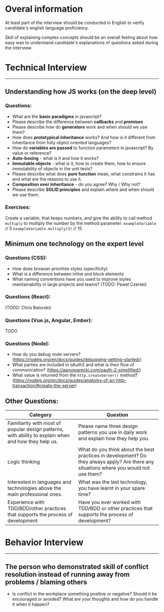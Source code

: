# Overal information
At least part of the interview should be conducted in English to verify candidate's english language proficiency. 

Skill of explaining complex concepts should be an overall feeling about how easy was to understand candidate's explanations of questions asked during the interview.


# Technical Interview
---

## Understanding how JS works (on the deep level)
### Questions:
- What are the **basic paradigms** in javascript?
- Please describe the difference between **callbacks** and **promises**
- Please describe how do **generators** work and when should we use them?
- How does **prototypical inheritance** works? And how is it different from inheritance from fully object oriented languages?
- How do **variables are passed** to function parameters in javascript? By value or reference?
- **Auto-boxing** - what is it and how it works?
- **Immutable objects** - what is it, how to create them, how to ensure immutability of objects in the unit tests?
- Please describe what does **pure function** mean, what constrains it has and what are the reasons to use it.
- **Composition over inheritance** - do you agree? Why / Why not?
- Please describe **SOLID principles** and explain where and when should we use them.

### Exercises:
Create a variable, that keeps numbers, and give the ability to call method `multiply` to multiply the number by the method parameter.
`exampleVariable` // 5
`exampleVariable.multiply(3)` // 15

## Minimum one technology on the expert level
### Questions (CSS):
- How does browser prioritize styles (specificity)
- What is a difference between inline and block elements
- What naming conventions have you used to improve styles maintainability in large projects and teams?
(TODO: Pawel Czerski)
### Questions (React):
(TODO: Chris Batorski)
### Questions (Vue.js, Angular, Ember):
TODO
### Questions (Node):
- How do you debug node servers? (https://nodejs.org/en/docs/guides/debugging-getting-started/)
- What parties are included in oAuth2 and what is their flow of communication? (https://aaronparecki.com/oauth-2-simplified/)
- What value is returned from the `http.createServer()` method? (https://nodejs.org/en/docs/guides/anatomy-of-an-http-transaction/#create-the-server)

## Other Questions:
| Category | Question |
|--|----|
| Familiarity with most of popular design patterns, with ability to explain when and how they help us. | Please name three design patterns you use in daily work and explain how they help you. |
| Logic thinking | What do you think about the best practices in development? Do they always apply? Are there any situations where you would not use them? |
| Interested in languages and technologies above the main professional ones. | What was the last technology, you have learnt in your spare time? |
| Experience with TDD/BDD/other practices that supports the process of development | Have you ever worked with TDD/BDD or other practices that supports the process of development? |

# Behavior Interview
---
## The person who demonstrated skill of conflict resolution instead of running away from problems / blaming others
- Is conflict in the workplace something positive or negative? 
Should it be encouraged or avoided? 
What are your thoughts and how do you handle it when it happen?
